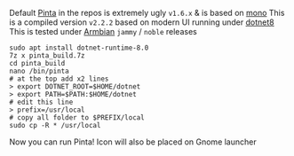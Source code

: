 Default [Pinta](https://github.com/PintaProject/Pinta) in the repos is extremely ugly `v1.6.x` & is based on [mono](https://github.com/mono/mono) This is a compiled version `v2.2.2` based on modern UI running under [dotnet8](https://github.com/dotnet/runtime) This is tested under [Armbian](https://github.com/armbian) `jammy` / `noble` releases

```
sudo apt install dotnet-runtime-8.0
7z x pinta_build.7z
cd pinta_build
nano /bin/pinta
# at the top add x2 lines
> export DOTNET_ROOT=$HOME/dotnet
> export PATH=$PATH:$HOME/dotnet
# edit this line
> prefix=/usr/local
# copy all folder to $PREFIX/local
sudo cp -R * /usr/local
```

Now you can run Pinta! Icon will also be placed on Gnome launcher
